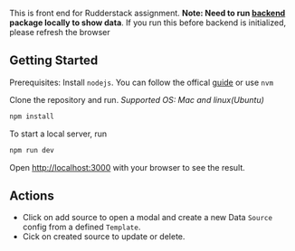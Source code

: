 This is front end for Rudderstack assignment. **Note: Need to run [backend](https://github.com/zkhil1/rudderstack-node-backend) package locally to show data**. If you run this before backend is initialized, please refresh the browser

## Getting Started

Prerequisites: Install `nodejs`. You can follow the offical [guide](https://nodejs.org/en/download) or use `nvm`

Clone the repository and run. *Supported OS: Mac and linux(Ubuntu)* 
```bash
npm install
```
To start a local server, run
```bash
npm run dev
```

Open [http://localhost:3000](http://localhost:3000) with your browser to see the result.

## Actions

- Click on add source to open a modal and create a new Data `Source` config from a defined `Template`.
- Cick on created source to update or delete.

